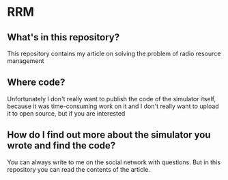 # RRM
## What's in this repository?
This repository contains my article on solving the problem of radio resource management
## Where code?
Unfortunately I don't really want to publish the code of the simulator itself, because it was time-consuming work on it and I don't really want to upload it to open source, but if you are interested
## How do I find out more about the simulator you wrote and find the code?
You can always write to me on the social network with questions. But in this repository you can read the contents of the article.
